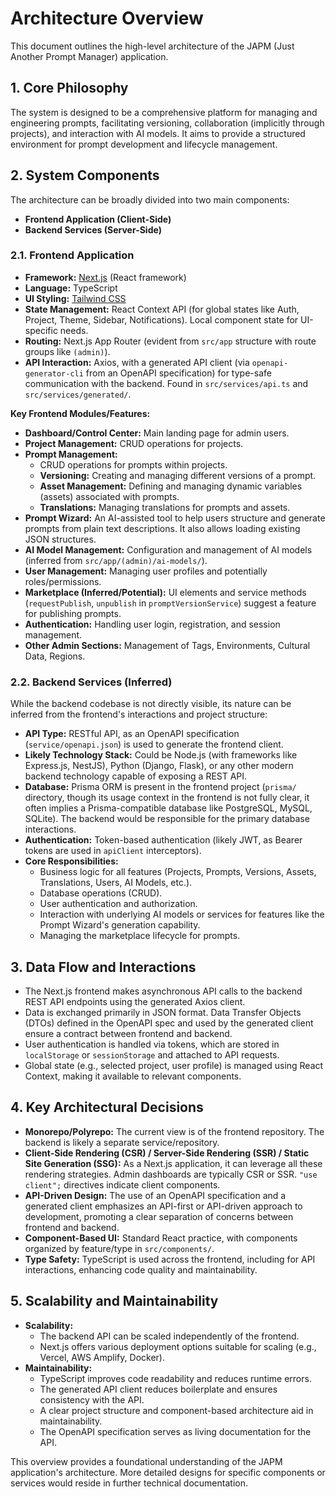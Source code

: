 # Architecture Overview

This document outlines the high-level architecture of the JAPM (Just Another Prompt Manager) application.

## 1. Core Philosophy

The system is designed to be a comprehensive platform for managing and engineering prompts, facilitating versioning, collaboration (implicitly through projects), and interaction with AI models. It aims to provide a structured environment for prompt development and lifecycle management.

## 2. System Components

The architecture can be broadly divided into two main components:

*   **Frontend Application (Client-Side)**
*   **Backend Services (Server-Side)**

### 2.1. Frontend Application

*   **Framework:** [Next.js](https://nextjs.org/) (React framework)
*   **Language:** TypeScript
*   **UI Styling:** [Tailwind CSS](https://tailwindcss.com/)
*   **State Management:** React Context API (for global states like Auth, Project, Theme, Sidebar, Notifications). Local component state for UI-specific needs.
*   **Routing:** Next.js App Router (evident from `src/app` structure with route groups like `(admin)`).
*   **API Interaction:** Axios, with a generated API client (via `openapi-generator-cli` from an OpenAPI specification) for type-safe communication with the backend. Found in `src/services/api.ts` and `src/services/generated/`.

**Key Frontend Modules/Features:**

*   **Dashboard/Control Center:** Main landing page for admin users.
*   **Project Management:** CRUD operations for projects.
*   **Prompt Management:**
    *   CRUD operations for prompts within projects.
    *   **Versioning:** Creating and managing different versions of a prompt.
    *   **Asset Management:** Defining and managing dynamic variables (assets) associated with prompts.
    *   **Translations:** Managing translations for prompts and assets.
*   **Prompt Wizard:** An AI-assisted tool to help users structure and generate prompts from plain text descriptions. It also allows loading existing JSON structures.
*   **AI Model Management:** Configuration and management of AI models (inferred from `src/app/(admin)/ai-models/`).
*   **User Management:** Managing user profiles and potentially roles/permissions.
*   **Marketplace (Inferred/Potential):** UI elements and service methods (`requestPublish`, `unpublish` in `promptVersionService`) suggest a feature for publishing prompts.
*   **Authentication:** Handling user login, registration, and session management.
*   **Other Admin Sections:** Management of Tags, Environments, Cultural Data, Regions.

### 2.2. Backend Services (Inferred)

While the backend codebase is not directly visible, its nature can be inferred from the frontend's interactions and project structure:

*   **API Type:** RESTful API, as an OpenAPI specification (`service/openapi.json`) is used to generate the frontend client.
*   **Likely Technology Stack:** Could be Node.js (with frameworks like Express.js, NestJS), Python (Django, Flask), or any other modern backend technology capable of exposing a REST API.
*   **Database:** Prisma ORM is present in the frontend project (`prisma/` directory, though its usage context in the frontend is not fully clear, it often implies a Prisma-compatible database like PostgreSQL, MySQL, SQLite). The backend would be responsible for the primary database interactions.
*   **Authentication:** Token-based authentication (likely JWT, as Bearer tokens are used in `apiClient` interceptors).
*   **Core Responsibilities:**
    *   Business logic for all features (Projects, Prompts, Versions, Assets, Translations, Users, AI Models, etc.).
    *   Database operations (CRUD).
    *   User authentication and authorization.
    *   Interaction with underlying AI models or services for features like the Prompt Wizard's generation capability.
    *   Managing the marketplace lifecycle for prompts.

## 3. Data Flow and Interactions

*   The Next.js frontend makes asynchronous API calls to the backend REST API endpoints using the generated Axios client.
*   Data is exchanged primarily in JSON format. Data Transfer Objects (DTOs) defined in the OpenAPI spec and used by the generated client ensure a contract between frontend and backend.
*   User authentication is handled via tokens, which are stored in `localStorage` or `sessionStorage` and attached to API requests.
*   Global state (e.g., selected project, user profile) is managed using React Context, making it available to relevant components.

## 4. Key Architectural Decisions

*   **Monorepo/Polyrepo:** The current view is of the frontend repository. The backend is likely a separate service/repository.
*   **Client-Side Rendering (CSR) / Server-Side Rendering (SSR) / Static Site Generation (SSG):** As a Next.js application, it can leverage all these rendering strategies. Admin dashboards are typically CSR or SSR. `"use client";` directives indicate client components.
*   **API-Driven Design:** The use of an OpenAPI specification and a generated client emphasizes an API-first or API-driven approach to development, promoting a clear separation of concerns between frontend and backend.
*   **Component-Based UI:** Standard React practice, with components organized by feature/type in `src/components/`.
*   **Type Safety:** TypeScript is used across the frontend, including for API interactions, enhancing code quality and maintainability.

## 5. Scalability and Maintainability

*   **Scalability:**
    *   The backend API can be scaled independently of the frontend.
    *   Next.js offers various deployment options suitable for scaling (e.g., Vercel, AWS Amplify, Docker).
*   **Maintainability:**
    *   TypeScript improves code readability and reduces runtime errors.
    *   The generated API client reduces boilerplate and ensures consistency with the API.
    *   A clear project structure and component-based architecture aid in maintainability.
    *   The OpenAPI specification serves as living documentation for the API.

This overview provides a foundational understanding of the JAPM application's architecture. More detailed designs for specific components or services would reside in further technical documentation. 